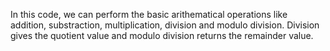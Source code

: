 In this code, we can perform the basic arithematical operations like addition, substraction, multiplication, division and modulo division.
Division gives the quotient value and modulo division returns the remainder value.
